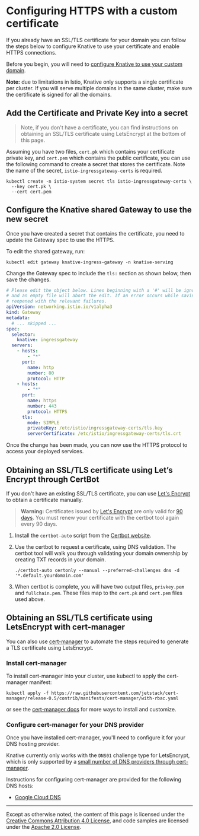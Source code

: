 # Configuring HTTPS with a custom certificate

If you already have an SSL/TLS certificate for your domain you can follow the
steps below to configure Knative to use your certificate and enable HTTPS
connections.

Before you begin, you will need to
[configure Knative to use your custom domain](./using-a-custom-domain.md).

**Note:** due to limitations in Istio, Knative only supports a single
certificate per cluster. If you will serve multiple domains in the same cluster,
make sure the certificate is signed for all the domains.

## Add the Certificate and Private Key into a secret

> Note, if you don't have a certificate, you can find instructions on obtaining
> an SSL/TLS certificate using LetsEncrypt at the bottom of this page.

Assuming you have two files, `cert.pk` which contains your certificate private
key, and `cert.pem` which contains the public certificate, you can use the
following command to create a secret that stores the certificate. Note the name
of the secret, `istio-ingressgateway-certs` is required.

```shell
kubectl create -n istio-system secret tls istio-ingressgateway-certs \
  --key cert.pk \
  --cert cert.pem
```

## Configure the Knative shared Gateway to use the new secret

Once you have created a secret that contains the certificate, you need to update
the Gateway spec to use the HTTPS.

To edit the shared gateway, run:

```shell
kubectl edit gateway knative-ingress-gateway -n knative-serving
```

Change the Gateway spec to include the `tls:` section as shown below, then save
the changes.

```yaml
# Please edit the object below. Lines beginning with a '#' will be ignored.
# and an empty file will abort the edit. If an error occurs while saving this file will be
# reopened with the relevant failures.
apiVersion: networking.istio.io/v1alpha3
kind: Gateway
metadata:
  # ... skipped ...
spec:
  selector:
    knative: ingressgateway
  servers:
    - hosts:
        - "*"
      port:
        name: http
        number: 80
        protocol: HTTP
    - hosts:
        - "*"
      port:
        name: https
        number: 443
        protocol: HTTPS
      tls:
        mode: SIMPLE
        privateKey: /etc/istio/ingressgateway-certs/tls.key
        serverCertificate: /etc/istio/ingressgateway-certs/tls.crt
```

Once the change has been made, you can now use the HTTPS protocol to access your
deployed services.

## Obtaining an SSL/TLS certificate using Let’s Encrypt through CertBot

If you don't have an existing SSL/TLS certificate, you can use [Let's
Encrypt][le] to obtain a certificate manually.

> **Warning:** Certificates issued by [Let's Encrypt][le] are only valid for
> [90 days](https://letsencrypt.org/docs/faq/). You must renew your certificate
> with the certbot tool again every 90 days.

[le]: https://letsencrypt.org/

1. Install the `certbot-auto` script from the
   [Certbot website](https://certbot.eff.org/docs/install.html#certbot-auto).
1. Use the certbot to request a certificate, using DNS validation. The certbot
   tool will walk you through validating your domain ownership by creating TXT
   records in your domain.

   ```shell
   ./certbot-auto certonly --manual --preferred-challenges dns -d '*.default.yourdomain.com'
   ```

1. When certbot is complete, you will have two output files, `privkey.pem` and
   `fullchain.pem`. These files map to the `cert.pk` and `cert.pem` files used
   above.

## Obtaining an SSL/TLS certificate using LetsEncrypt with cert-manager

You can also use [cert-manager](https://github.com/jetstack/cert-manager) to
automate the steps required to generate a TLS certificate using LetsEncrypt.

### Install cert-manager

To install cert-manager into your cluster, use kubectl to apply the cert-manager
manifest:

```
kubectl apply -f https://raw.githubusercontent.com/jetstack/cert-manager/release-0.5/contrib/manifests/cert-manager/with-rbac.yaml
```

or see the
[cert-manager docs](https://cert-manager.readthedocs.io/en/latest/getting-started/)
for more ways to install and customize.

### Configure cert-manager for your DNS provider

Once you have installed cert-manager, you'll need to configure it for your DNS
hosting provider.

Knative currently only works with the `DNS01` challenge type for LetsEncrypt,
which is only supported by a
[small number of DNS providers through cert-manager](http://docs.cert-manager.io/en/latest/reference/issuers/acme/dns01.html?highlight=DNS#supported-dns01-providers).

Instructions for configuring cert-manager are provided for the following DNS
hosts:

- [Google Cloud DNS](using-cert-manager-on-gcp.md)

---

Except as otherwise noted, the content of this page is licensed under the
[Creative Commons Attribution 4.0 License](https://creativecommons.org/licenses/by/4.0/),
and code samples are licensed under the
[Apache 2.0 License](https://www.apache.org/licenses/LICENSE-2.0).
